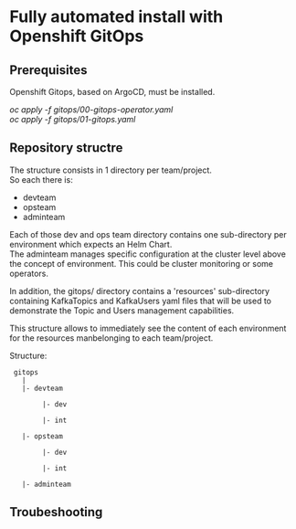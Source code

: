 # Fully automated install with Openshift GitOps

## Prerequisites
Openshift Gitops, based on ArgoCD, must be installed.  

_oc apply -f gitops/00-gitops-operator.yaml_  
_oc apply -f gitops/01-gitops.yaml_  


## Repository structre
The structure consists in 1 directory per team/project.  
So each there is:
- devteam
- opsteam  
- adminteam

Each of those dev and ops team directory contains one sub-directory per environment which expects an Helm Chart.  
The adminteam manages specific configuration at the cluster level above the concept of environment.  This could be cluster monitoring or some operators.  

In addition, the gitops/ directory contains a 'resources' sub-directory containing KafkaTopics and KafkaUsers yaml files that will be used to demonstrate the Topic and Users management capabilities.  

This structure allows to immediately see the content of each environment for the resources manbelonging to each team/project.  

Structure:

     gitops
       |
       |- devteam
    
            |- dev
        
            |- int
        
       |- opsteam
    
            |- dev
        
            |- int 

       |- adminteam


## Troubeshooting
